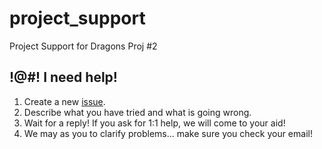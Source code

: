 # project_support
Project Support for Dragons Proj #2

## !@#! I need help!

1. Create a new [issue](https://github.com/adriturtles/project_support/issues/new).
2. Describe what you have tried and what is going wrong.
3. Wait for a reply! If you ask for 1:1 help, we will come to your aid!
4. We may as you to clarify problems... make sure you check your email!
